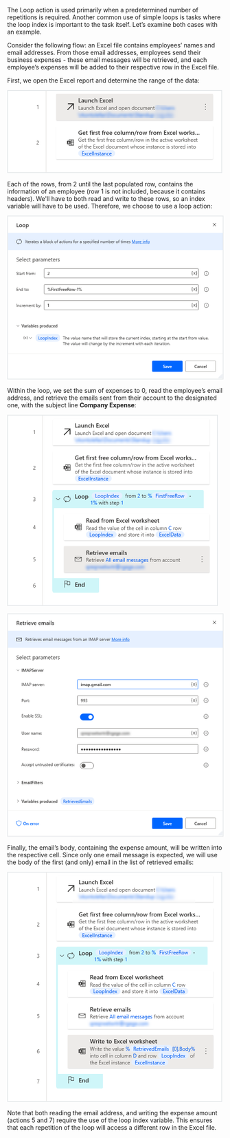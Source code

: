 The Loop action is used primarily when a predetermined number of repetitions is required. Another common use of simple loops is tasks where the loop index is important to the task itself. Let’s examine both cases with an example.

Consider the following flow: an Excel file contains employees’ names and email addresses. From those email addresses, employees send their business expenses - these email messages will be retrieved, and each employee’s expenses will be added to their respective row in the Excel file.

First, we open the Excel report and determine the range of the data:

![workspace example](..\media\workspace-example.png)

Each of the rows, from 2 until the last populated row, contains the information of an employee (row 1 is not included, because it contains headers). We'll have to both read and write to these rows, so an index variable will have to be used. Therefore, we choose to use a loop action:

![loop action properties continued](..\media\loop-action-properties-continued.png)

Within the loop, we set the sum of expenses to 0, read the employee’s email address, and retrieve the emails sent from their account to the designated one, with the subject line **Company Expense**:

![workspace loop example](..\media\workspace-loop-example.png)

 ![retrieve emails action properties](..\media\retrieve-emails-action-properties.png)

Finally, the email’s body, containing the expense amount, will be written into the respective cell. Since only one email message is expected, we will use the body of the first (and only) email in the list of retrieved emails:

![workspace loop example continued](..\media\workspace-loop-example-continued.png)

Note that both reading the email address, and writing the expense amount (actions 5 and 7) require the use of the loop index variable. This ensures that each repetition of the loop will access a different row in the Excel file. 
